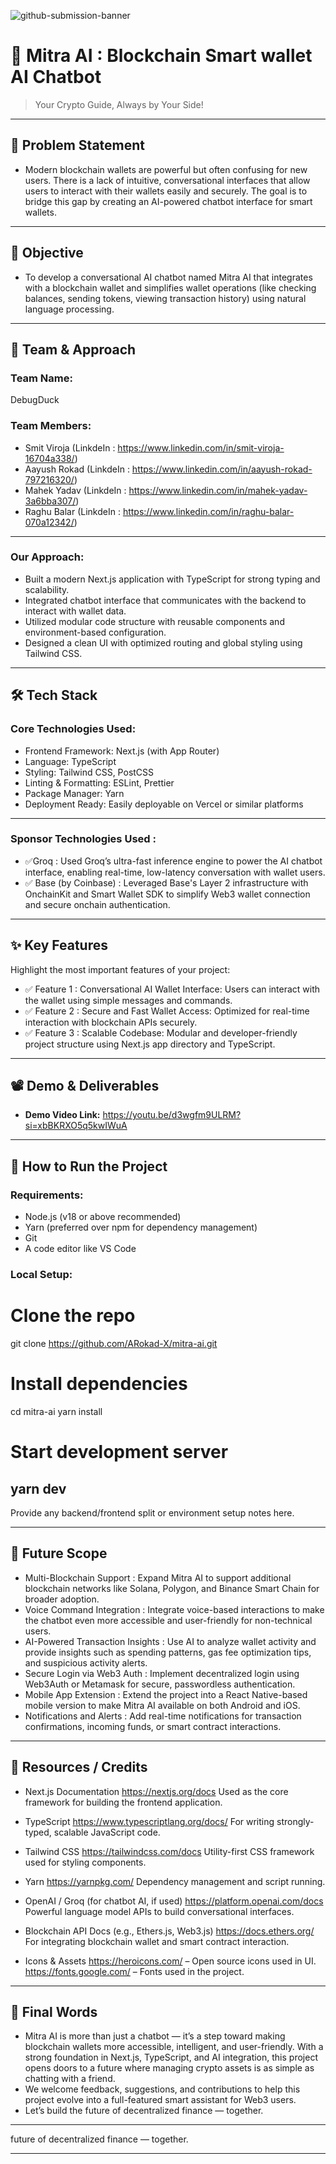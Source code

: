 ![github-submission-banner](https://github.com/user-attachments/assets/a1493b84-e4e2-456e-a791-ce35ee2bcf2f)

# 🚀 Mitra AI : Blockchain Smart wallet AI Chatbot

> Your Crypto Guide, Always by Your Side!
---

## 📌 Problem Statement
- Modern blockchain wallets are powerful but often confusing for new users. There is a lack of intuitive, conversational interfaces that allow users to interact with their wallets easily and securely. The goal is to bridge this gap by creating an AI-powered chatbot interface for smart wallets.

---

## 🎯 Objective
- To develop a conversational AI chatbot named Mitra AI that integrates with a blockchain wallet and simplifies wallet operations (like checking balances, sending tokens, viewing transaction history) using natural language processing.

---

## 🧠 Team & Approach

### Team Name:  
DebugDuck

### Team Members:  
- Smit Viroja (LinkdeIn : https://www.linkedin.com/in/smit-viroja-16704a338/)  
- Aayush Rokad (LinkdeIn : https://www.linkedin.com/in/aayush-rokad-797216320/)
- Mahek Yadav (LinkdeIn : https://www.linkedin.com/in/mahek-yadav-3a6bba307/)
- Raghu Balar (LinkdeIn : https://www.linkedin.com/in/raghu-balar-070a12342/)  
---

### Our Approach:  
- Built a modern Next.js application with TypeScript for strong typing and scalability.
- Integrated chatbot interface that communicates with the backend to interact with wallet data.
- Utilized modular code structure with reusable components and environment-based configuration.
- Designed a clean UI with optimized routing and global styling using Tailwind CSS.
---

## 🛠️ Tech Stack

### Core Technologies Used:
- Frontend Framework: Next.js (with App Router)
- Language: TypeScript
- Styling: Tailwind CSS, PostCSS
- Linting & Formatting: ESLint, Prettier
- Package Manager: Yarn
- Deployment Ready: Easily deployable on Vercel or similar platforms
---

### Sponsor Technologies Used :
- ✅Groq : Used Groq’s ultra-fast inference engine to power the AI chatbot interface, enabling real-time, low-latency conversation with wallet users.
- ✅ Base (by Coinbase) : Leveraged Base's Layer 2 infrastructure with OnchainKit and Smart Wallet SDK to simplify Web3 wallet connection and secure onchain authentication.

---

## ✨ Key Features

Highlight the most important features of your project:

- ✅ Feature 1  : Conversational AI Wallet Interface: Users can interact with the wallet using simple messages and commands.
- ✅ Feature 2  : Secure and Fast Wallet Access: Optimized for real-time interaction with blockchain APIs securely.
- ✅ Feature 3  : Scalable Codebase: Modular and developer-friendly project structure using Next.js app directory and TypeScript.
---

## 📽️ Demo & Deliverables

- **Demo Video Link:** https://youtu.be/d3wgfm9ULRM?si=xbBKRXO5q5kwIWuA  

---

## 🧪 How to Run the Project

### Requirements:
- Node.js (v18 or above recommended)
- Yarn (preferred over npm for dependency management)
- Git
- A code editor like VS Code

### Local Setup:
# Clone the repo
git clone https://github.com/ARokad-X/mitra-ai.git

# Install dependencies
cd mitra-ai
yarn install

# Start development server
yarn dev 
---

Provide any backend/frontend split or environment setup notes here.

---

## 🧬 Future Scope

- Multi-Blockchain Support : Expand Mitra AI to support additional blockchain networks like Solana, Polygon, and Binance Smart Chain for broader adoption.
- Voice Command Integration : Integrate voice-based interactions to make the chatbot even more accessible and user-friendly for non-technical users.
- AI-Powered Transaction Insights : Use AI to analyze wallet activity and provide insights such as spending patterns, gas fee optimization tips, and suspicious activity alerts.
- Secure Login via Web3 Auth : Implement decentralized login using Web3Auth or Metamask for secure, passwordless authentication.
- Mobile App Extension : Extend the project into a React Native-based mobile version to make Mitra AI available on both Android and iOS.
- Notifications and Alerts : Add real-time notifications for transaction confirmations, incoming funds, or smart contract interactions.  

---

## 📎 Resources / Credits

- Next.js Documentation
https://nextjs.org/docs
Used as the core framework for building the frontend application.

- TypeScript
https://www.typescriptlang.org/docs/
For writing strongly-typed, scalable JavaScript code.

- Tailwind CSS
https://tailwindcss.com/docs
Utility-first CSS framework used for styling components.

- Yarn
https://yarnpkg.com/
Dependency management and script running.

- OpenAI / Groq (for chatbot AI, if used)
https://platform.openai.com/docs
Powerful language model APIs to build conversational interfaces.

- Blockchain API Docs (e.g., Ethers.js, Web3.js)
https://docs.ethers.org/
For integrating blockchain wallet and smart contract interaction.

- Icons & Assets
https://heroicons.com/ – Open source icons used in UI.
https://fonts.google.com/ – Fonts used in the project.

---

## 🏁 Final Words

- Mitra AI is more than just a chatbot — it’s a step toward making blockchain wallets more accessible, intelligent, and user-friendly. With a strong foundation in Next.js, TypeScript, and AI integration, this project opens doors to a future where managing crypto assets is as simple as chatting with a friend.
- We welcome feedback, suggestions, and contributions to help this project evolve into a full-featured smart assistant for Web3 users.
- Let’s build the future of decentralized finance — together.

---
 future of decentralized finance — together.

---

